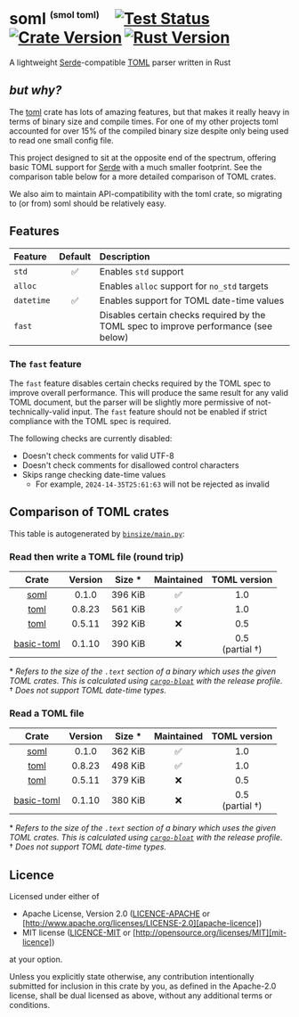 # soml <sup><sub><sup>(smol toml)</sup></sub></sup>&emsp;[![Test Status]][actions]&thinsp;[![Crate Version]][crates]&thinsp;[![Rust Version]][crates]

[test status]: https://img.shields.io/github/actions/workflow/status/staticintlucas/soml/ci.yml?branch=main&label=tests&style=flat-square
[crate version]: https://img.shields.io/crates/v/soml?style=flat-square
[rust version]: https://img.shields.io/crates/msrv/soml?style=flat-square

[actions]: https://github.com/staticintlucas/soml/actions?query=branch%3Amain
[crates]: https://crates.io/crates/soml

<!-- cargo-rdme start -->

A lightweight [Serde]-compatible [TOML][toml-lang] parser written in Rust

## *but why?*

The [toml][toml-rs] crate has lots of amazing features, but that makes it really heavy in terms of binary size and compile times.
For one of my other projects toml accounted for over 15% of the compiled binary size despite only being used to read one small config file.

This project designed to sit at the opposite end of the spectrum, offering basic TOML support for [Serde] with a much smaller footprint.
See the comparison table below for a more detailed comparison of TOML crates.

We also aim to maintain API-compatibility with the toml crate, so migrating to (or from) soml should be relatively easy.

[serde]: https://serde.rs/
[toml-lang]: https://toml.io/
[toml-rs]: https://github.com/toml-lang/toml

## Features

Feature    | Default | Description
:----------|:-------:|:----------------------------------------------
`std`      |    ✅    | Enables `std` support
`alloc`    |         | Enables `alloc` support for `no_std` targets
`datetime` |    ✅    | Enables support for TOML date-time values
`fast`     |         | Disables certain checks required by the TOML spec to improve performance (see below)

### The `fast` feature

The `fast` feature disables certain checks required by the TOML spec to improve overall performance.
This will produce the same result for any valid TOML document, but the parser will be slightly more permissive of not-technically-valid input.
The `fast` feature should not be enabled if strict compliance with the TOML spec is required.

The following checks are currently disabled:

- Doesn't check comments for valid UTF-8
- Doesn't check comments for disallowed control characters
- Skips range checking date-time values
  - For example, `2024-14-35T25:61:63` will not be rejected as invalid

<!-- binsize start -->

## Comparison of TOML crates

This table is autogenerated by [`binsize/main.py`][binsize/main.py]:

### Read then write a TOML file (round trip)

|    Crate     | Version | Size &ast; | Maintained |    TOML version    |
|:------------:|:-------:|:----------:|:----------:|:------------------:|
|    [soml]    |  0.1.0  |  396 KiB   |     ✅      |        1.0         |
|    [toml]    |  0.8.23 |  561 KiB   |     ✅      |        1.0         |
|    [toml]    |  0.5.11 |  392 KiB   |     ❌      |        0.5         |
| [basic-toml] |  0.1.10 |  390 KiB   |     ❌      | 0.5<br>(partial †) |

&ast; *Refers to the size of the `.text` section of a binary which uses the given TOML crates.
This is calculated using [`cargo-bloat`][cargo-bloat] with the release profile.* \
† *Does not support TOML date-time types.*

### Read a TOML file

|    Crate     | Version | Size &ast; | Maintained |    TOML version    |
|:------------:|:-------:|:----------:|:----------:|:------------------:|
|    [soml]    |  0.1.0  |  362 KiB   |     ✅      |        1.0         |
|    [toml]    |  0.8.23 |  498 KiB   |     ✅      |        1.0         |
|    [toml]    |  0.5.11 |  379 KiB   |     ❌      |        0.5         |
| [basic-toml] |  0.1.10 |  380 KiB   |     ❌      | 0.5<br>(partial †) |

&ast; *Refers to the size of the `.text` section of a binary which uses the given TOML crates.
This is calculated using [`cargo-bloat`][cargo-bloat] with the release profile.* \
† *Does not support TOML date-time types.*

[binsize/main.py]: https://github.com/staticintlucas/soml/blob/main/binsize/main.py
[cargo-bloat]: https://crates.io/crates/cargo-bloat
[soml]: https://crates.io/crates/soml
[toml]: https://crates.io/crates/toml
[basic-toml]: https://crates.io/crates/basic-toml

<!-- binsize end -->

<!-- cargo-rdme end -->

## Licence

Licensed under either of

* Apache License, Version 2.0 ([LICENCE-APACHE](LICENCE-APACHE) or [http://www.apache.org/licenses/LICENSE-2.0][apache-licence])
* MIT license ([LICENCE-MIT](LICENCE-MIT) or [http://opensource.org/licenses/MIT][mit-licence])

at your option.

Unless you explicitly state otherwise, any contribution intentionally submitted for inclusion in
this crate by you, as defined in the Apache-2.0 license, shall be dual licensed as above, without
any additional terms or conditions.

[apache-licence]: http://www.apache.org/licenses/LICENSE-2.0
[mit-licence]: http://opensource.org/licenses/MIT
